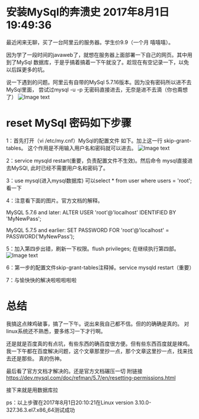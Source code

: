 # 安装MySql的奔溃史 2017年8月1日19:49:36

最近闲来无聊，买了一台阿里云的服务器。学生价9.9（一个月 嘻嘻嘻）。

因为学了一段时间的javaweb了，就想在服务器上面部署一下自己的网页。其中用到了MySql
数据库，于是乎搞着搞着一下午就没了。趁现在有空记录一下，以免以后踩更多的坑。

说一下遇到的问题。阿里云有自带的MySql 5.7.16版本。因为没有密码所以进不去MySql里面，
尝试过mysql -u -p 无密码直接进去，无奈是进不去滴（你也甭想了）
![Image text](https://github.com/wenbochang888/DiaryRecord/blob/master/img/MySqlVersion.jpg)

# reset MySql 密码如下步骤

1：首先打开（vi /etc/my.cnf）MySql的配置文件 如下。加上这一行 skip-grant-tables。
这个作用是不用输入用户名和密码就可以进去。
![Image text](https://github.com/wenbochang888/DiaryRecord/blob/master/img/SettingSql.jpg)


2：service mysqld restart(重要，负责配置文件不生效)。然后命令 mysql直接进去MySQl,
此时已经不需要用户名和密码了。

3：use mysql(进入mysql数据库) 可以select * from user where users = 'root';看一下

4：注意看下面的图片。官方文档的解释。

MySQL 5.7.6 and later:
ALTER USER 'root'@'localhost' IDENTIFIED BY 'MyNewPass';

MySQL 5.7.5 and earlier:
SET PASSWORD FOR 'root'@'localhost' = PASSWORD('MyNewPass');

5：加入第四步出错，刷新一下权限。flush privileges; 在继续执行第四部。
![Image text](https://github.com/wenbochang888/DiaryRecord/blob/master/img/Document.jpg)

6：第一步的配置文件skip-grant-tables注释掉。service mysqld restart（重要）

7：与愉快快的解决啦啦啦啦啦

# 总结

我搞这点辣鸡破事，搞了一下午。说出来我自己都不信。但的的确确是真的。
对linux系统还不熟悉，要多练习一下才行啊。

还是就是百度真的有点坑，有些东西的确百度很方便。但有些东西百度就是辣鸡。
我一下午都在百度解决问题，这个文章那里抄一点，那个文章这里抄一点，找来找去还是那些。
真的伤神。

最后看了官方文档才解决的。还是官方文档碾压一切
附链接 https://dev.mysql.com/doc/refman/5.7/en/resetting-permissions.html

接下来就是用数据库拉


ps：以上步骤在2017年8月1日20:10:21在Linux version 3.10.0-327.36.3.el7.x86_64测试成功
